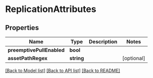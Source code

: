 # ReplicationAttributes

## Properties
Name | Type | Description | Notes
------------ | ------------- | ------------- | -------------
**preemptivePullEnabled** | **bool** |  | 
**assetPathRegex** | **string** |  | [optional] 

[[Back to Model list]](../README.md#documentation-for-models) [[Back to API list]](../README.md#documentation-for-api-endpoints) [[Back to README]](../README.md)


